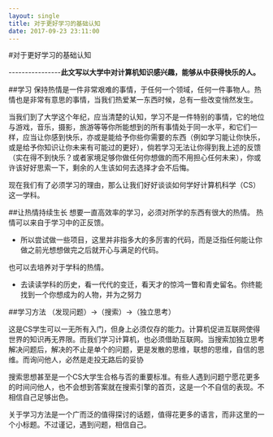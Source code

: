 ```yaml
---
layout: single
title: 对于更好学习的基础认知
date: 2017-09-23 23:11:00 
---
```


#对于更好学习的基础认知

----------------**此文写以大学中对计算机知识感兴趣，能够从中获得快乐的人。**

##学习
保持热情是一件非常艰难的事情，于任何一个领域，任何一件事物人。热情也是非常有意思的事情，当我们热爱某一东西时候，总有一些改变悄然发生。

当我们到了大学这个年纪，应当清楚的认知，学习不是一件特别的事情，它的地位与游戏，音乐，摄影，旅游等等你所能想到的所有事情处于同一水平，和它们一样，应当让你感到快乐，亦或是能给予你些你需要的东西（例如学习能让你快乐，或是给予你知识让你未来有可能过的更好），倘若学习无法让你得到我上述的反馈（实在得不到快乐？或者家境足够你做任何你想做的而不用担心任何未来），你或许该好好思索一下，剩余的人生该如何去选择才会不后悔。

现在我们有了必须学习的理由，那么让我们好好谈谈如何学好计算机科学（CS）这一学科。

##让热情持续生长
想要一直高效率的学习，必须对所学的东西有很大的热情。
热情可以来自于学习中的正反馈。

* 所以尝试做一些项目，这里并非指多大的多厉害的代码，而是泛指任何能让你做之前光想想做完之后就开心与满足的代码。

也可以去培养对于学科的热情。

* 去读读学科的历史，看一代代的变迁，看天才的惊鸿一瞥和青史留名。你终能找到一个你想成为的人物，并为之努力

##学习方法
（发现问题）->（搜索）->（独立思考）

这是CS学生可以一无所有入门，但身上必须仅存的能力。计算机促进互联网使得世界的知识再无界限。而我们学习计算机，也必须借助互联网。当搜索加独立思考解决问题后，解决的不止是单个的问题，更是发散的思维，联想的思维，自信的思维。而询问他人，必然是走投无路后的妥协

搜索思想甚至是一个CS大学生合格与否的重要标准。有些人遇到问题宁愿花更多的时间问他人，也不会想到答案就在搜索引擎的首页，这是一个不自信的表现。不相信自己足够出色。

关于学习方法是一个广而泛的值得探讨的话题，值得花更多的语言，而非这里的一个小标题。不过谨记，遇到问题，相信自己。







